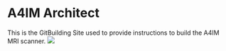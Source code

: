 # A4IM Architect
This is the GitBuilding Site used to provide instructions to build the A4IM MRI scanner.
![](images/A4IMLogo_pink.png)

